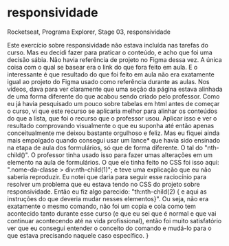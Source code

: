 # responsividade
Rocketseat, Programa Explorer, Stage 03, responsividade

Este exercício sobre responsividade não estava incluída nas tarefas do curso. Mas eu decidi fazer para praticar o conteúdo, e acho que foi uma decisão sábia. Não havia referência de projeto no Figma dessa vez. A única coisa com o qual se basear era o link do que fora feito em aula. E o interessante é que resultado do que foi feito em aula não era exatamente igual ao projeto do Figma usado como referência durante as aulas. Nos vídeos, dava para ver claramente que uma seção da página estava alinhada de uma forma diferente do que acabou sendo criado pelo professor. Como eu já havia pesquisado um pouco sobre tabelas em html antes de começar o curso, vi que este recurso se aplicaria melhor para alinhar os conteúdos do que a lista, que foi o recurso que o professor usou. Aplicar isso e ver o resultado comprovando visualmente o que eu suponha até então apenas conceitualmente me deixou bastante orgulhoso e feliz. Mas eu fiquei ainda mais empolgado quando consegui usar um lance* que havia sido ensinado na etapa de aula dos formulários, só que de forma diferente. O tal do "nth-child()". O professor tinha usado isso para fazer umas alterações em um elemento na aula de formulários. O que ele tinha feito no CSS foi isso aqui: ".nome-da-classe > div:nth-child(1)"; e teve uma explicação que eu não saberia reproduzir. Eu notei que daria para seguir esse raciocínio para resolver um problema que eu estava tendo no CSS do projeto sobre responsividade. Então eu fiz algo parecido: "th:nth-child(2) { e aqui as instruções do que deveria mudar nesses elementos}". Ou seja, não era exatamente o mesmo comando, não foi um copia e cola como tem acontecido tanto durante esse curso (e que eu sei que é normal e que vai continuar acontecendo até na vida profissional), então foi muito satisfatório ver que eu consegui entender o conceito do comando e mudá-lo para o que estava precisando naquele caso específico.
}
